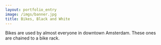 ```yaml
---
layout: portfolio_entry
image: /imgs/banner.jpg
title: Bikes, Black and White
---
```

Bikes are used by almost everyone in downtown Amsterdam. These ones are chained to a bike rack.

